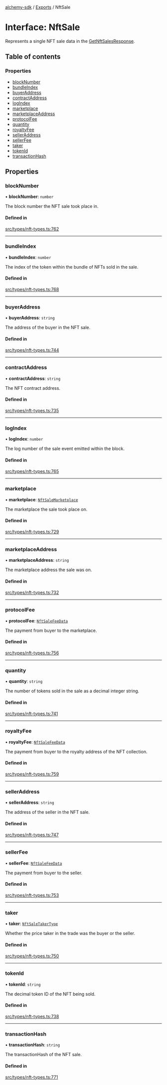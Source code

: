 [alchemy-sdk](../README.md) / [Exports](../modules.md) / NftSale

# Interface: NftSale

Represents a single NFT sale data in the [GetNftSalesResponse](GetNftSalesResponse.md).

## Table of contents

### Properties

- [blockNumber](NftSale.md#blocknumber)
- [bundleIndex](NftSale.md#bundleindex)
- [buyerAddress](NftSale.md#buyeraddress)
- [contractAddress](NftSale.md#contractaddress)
- [logIndex](NftSale.md#logindex)
- [marketplace](NftSale.md#marketplace)
- [marketplaceAddress](NftSale.md#marketplaceaddress)
- [protocolFee](NftSale.md#protocolfee)
- [quantity](NftSale.md#quantity)
- [royaltyFee](NftSale.md#royaltyfee)
- [sellerAddress](NftSale.md#selleraddress)
- [sellerFee](NftSale.md#sellerfee)
- [taker](NftSale.md#taker)
- [tokenId](NftSale.md#tokenid)
- [transactionHash](NftSale.md#transactionhash)

## Properties

### blockNumber

• **blockNumber**: `number`

The block number the NFT sale took place in.

#### Defined in

[src/types/nft-types.ts:762](https://github.com/stanleyjones/alchemy-sdk-js/blob/1bebd8bb/src/types/nft-types.ts#L762)

___

### bundleIndex

• **bundleIndex**: `number`

The index of the token within the bundle of NFTs sold in the sale.

#### Defined in

[src/types/nft-types.ts:768](https://github.com/stanleyjones/alchemy-sdk-js/blob/1bebd8bb/src/types/nft-types.ts#L768)

___

### buyerAddress

• **buyerAddress**: `string`

The address of the buyer in the NFT sale.

#### Defined in

[src/types/nft-types.ts:744](https://github.com/stanleyjones/alchemy-sdk-js/blob/1bebd8bb/src/types/nft-types.ts#L744)

___

### contractAddress

• **contractAddress**: `string`

The NFT contract address.

#### Defined in

[src/types/nft-types.ts:735](https://github.com/stanleyjones/alchemy-sdk-js/blob/1bebd8bb/src/types/nft-types.ts#L735)

___

### logIndex

• **logIndex**: `number`

The log number of the sale event emitted within the block.

#### Defined in

[src/types/nft-types.ts:765](https://github.com/stanleyjones/alchemy-sdk-js/blob/1bebd8bb/src/types/nft-types.ts#L765)

___

### marketplace

• **marketplace**: [`NftSaleMarketplace`](../enums/NftSaleMarketplace.md)

The marketplace the sale took place on.

#### Defined in

[src/types/nft-types.ts:729](https://github.com/stanleyjones/alchemy-sdk-js/blob/1bebd8bb/src/types/nft-types.ts#L729)

___

### marketplaceAddress

• **marketplaceAddress**: `string`

The marketplace address the sale was on.

#### Defined in

[src/types/nft-types.ts:732](https://github.com/stanleyjones/alchemy-sdk-js/blob/1bebd8bb/src/types/nft-types.ts#L732)

___

### protocolFee

• **protocolFee**: [`NftSaleFeeData`](NftSaleFeeData.md)

The payment from buyer to the marketplace.

#### Defined in

[src/types/nft-types.ts:756](https://github.com/stanleyjones/alchemy-sdk-js/blob/1bebd8bb/src/types/nft-types.ts#L756)

___

### quantity

• **quantity**: `string`

The number of tokens sold in the sale as a decimal integer string.

#### Defined in

[src/types/nft-types.ts:741](https://github.com/stanleyjones/alchemy-sdk-js/blob/1bebd8bb/src/types/nft-types.ts#L741)

___

### royaltyFee

• **royaltyFee**: [`NftSaleFeeData`](NftSaleFeeData.md)

The payment from buyer to the royalty address of the NFT collection.

#### Defined in

[src/types/nft-types.ts:759](https://github.com/stanleyjones/alchemy-sdk-js/blob/1bebd8bb/src/types/nft-types.ts#L759)

___

### sellerAddress

• **sellerAddress**: `string`

The address of the seller in the NFT sale.

#### Defined in

[src/types/nft-types.ts:747](https://github.com/stanleyjones/alchemy-sdk-js/blob/1bebd8bb/src/types/nft-types.ts#L747)

___

### sellerFee

• **sellerFee**: [`NftSaleFeeData`](NftSaleFeeData.md)

The payment from buyer to the seller.

#### Defined in

[src/types/nft-types.ts:753](https://github.com/stanleyjones/alchemy-sdk-js/blob/1bebd8bb/src/types/nft-types.ts#L753)

___

### taker

• **taker**: [`NftSaleTakerType`](../enums/NftSaleTakerType.md)

Whether the price taker in the trade was the buyer or the seller.

#### Defined in

[src/types/nft-types.ts:750](https://github.com/stanleyjones/alchemy-sdk-js/blob/1bebd8bb/src/types/nft-types.ts#L750)

___

### tokenId

• **tokenId**: `string`

The decimal token ID of the NFT being sold.

#### Defined in

[src/types/nft-types.ts:738](https://github.com/stanleyjones/alchemy-sdk-js/blob/1bebd8bb/src/types/nft-types.ts#L738)

___

### transactionHash

• **transactionHash**: `string`

The transactionHash of the NFT sale.

#### Defined in

[src/types/nft-types.ts:771](https://github.com/stanleyjones/alchemy-sdk-js/blob/1bebd8bb/src/types/nft-types.ts#L771)
